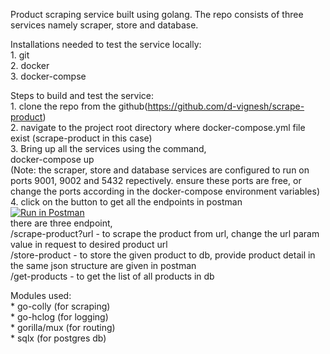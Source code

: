 Product scraping service built using golang. The repo consists of three services namely scraper, store and database.<br/>

Installations needed to test the service locally:<br/>
    1. git<br/>
    2. docker<br/>
    3. docker-compse<br/>

Steps to build and test the service:<br/>
    1. clone the repo from the github(https://github.com/d-vignesh/scrape-product)<br/>
    2. navigate to the project root directory where docker-compose.yml file exist (scrape-product in this case)<br/>
    3. Bring up all the services using the command,<br/>
            docker-compose up<br/>
       (Note: the scraper, store and database services are configured to run on ports 9001, 9002 and 5432 repectively. ensure these ports are free, or change the ports according in the docker-compose environment variables)<br/>
    4. click on the button to get all the endpoints in postman <br/>[![Run in Postman](https://run.pstmn.io/button.svg)](https://god.postman.co/run-collection/11a39d0cbb511338e62b)<br/> 
        there are three endpoint,<br/>
            /scrape-product?url - to scrape the product from url, change the url param value in request to desired product url<br/>
            /store-product - to store the given product to db, provide product detail in the same json structure are given in postman<br/>
            /get-products - to get the list of all products in db<br/>

Modules used:<br/>
    * go-colly (for scraping)<br/>
    * go-hclog (for logging)<br/>
    * gorilla/mux (for routing)<br/>
    * sqlx (for postgres db)<br/>